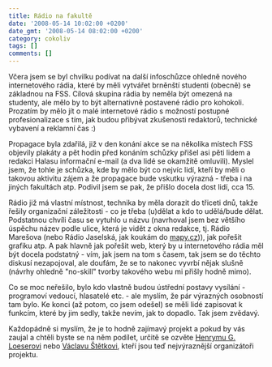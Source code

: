 ```yaml
---
title: Rádio na fakultě
date: '2008-05-14 10:02:00 +0200'
date_gmt: '2008-05-14 08:02:00 +0200'
category: cokoliv
tags: []
comments: []
---
```

<p>Včera jsem se byl chvilku podívat na další infoschůzce ohledně nového internetového rádia, které by měli vytvářet brněnští studenti (obecně) se základnou na FSS. Cílová skupina rádia by neměla být omezená na studenty, ale mělo by to být alternativně postavené rádio pro kohokoli. Prozatím by mělo jít o malé internetové rádio s možností postupné profesionalizace s tím, jak budou přibývat zkušenosti redaktorů, technické vybavení a reklamní čas :)</p>
<p>Propagace byla zdařilá, již v den konání akce se na několika místech FSS objevily plakáty a pět hodin před konáním schůzky přišel asi pěti lidem a redakci Halasu informační e-mail (a dva lidé se okamžitě omluvili). Myslel jsem, že tohle je schůzka, kde by mělo být co nejvíc lidí, kteří by měli o takovou aktivitu zájem a že propagace bude vskutku výrazná - třeba i na jiných fakultách atp. Podivil jsem se pak, že přišlo docela dost lidí, cca 15. </p>
<p>Rádio již má vlastní místnost, technika by měla dorazit do třiceti dnů, takže řešily organizační záležitosti - co je třeba (u)dělat a kdo to udělá/bude dělat. Podstatnou chvíli času se vytuhlo u názvu (navrhoval jsem bez většího úspěchu název podle ulice, která je vidět z okna redakce, tj. Rádio Marešova (nebo Rádio Jaselská, jak koukám do <a href="http://www.mapy.cz/#x=138132928@y=132820256@z=15@mm=ZP@sa=s@st=s@ssq=fss%20brno@sss=1@ssp=122278821_122161025_148820901_148260737">mapy.cz</a>)), jak pořešit grafiku atp. A pak hlavně jak pořešit web, který by u internetového rádia měl být docela podstatný - vím, jak jsem na tom s časem, tak jsem se do těchto diskusí nezapojoval, ale doufám, že se to nakonec vyvrbí nějak slušně (návrhy ohledně "no-skill" tvorby takového webu mi přišly hodně mimo).</p>
<p>Co se moc neřešilo, bylo kdo vlastně budou ústřední postavy vysílání - programoví vedoucí, hlasatelé etc. - ale myslím, že pár výrazných osobností tam bylo. Ke konci (až potom, co jsem odešel) se měli lidé zapisovat k funkcím, které by jim sedly, takže nevím, jak to dopadlo. Tak jsem zvědavý.</p>
<p>Každopádně si myslím, že je to hodně zajímavý projekt a pokud by vás zaujal a chtěli byste se na něm podílet, určitě se ozvěte <a href="http://is.muni.cz/lide/?uco=206225">Henrymu G. Loeserovi</a> nebo <a href="http://is.muni.cz/lide/?uco=9724">Václavu Štětkovi</a>, kteří jsou teď nejvýraznější organizátoři projektu.</p>
